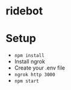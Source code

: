 # ridebot

# Setup
* `npm install`
* Install ngrok
* Create your .env file
* `ngrok http 3000`
* `npm start`